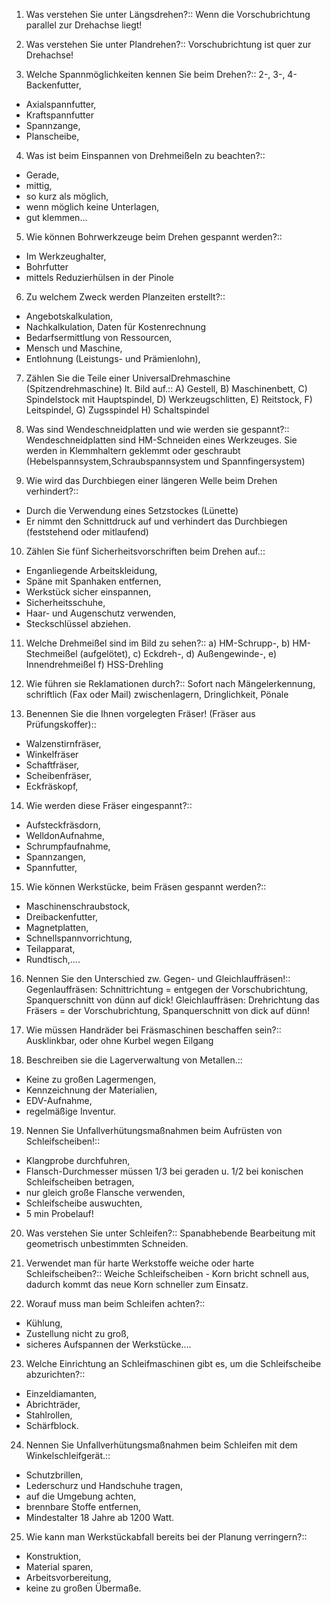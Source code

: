 1. Was verstehen Sie unter Längsdrehen?::
Wenn die Vorschubrichtung parallel zur Drehachse liegt!

2. Was verstehen Sie unter Plandrehen?::
Vorschubrichtung ist quer zur Drehachse!

3. Welche Spannmöglichkeiten kennen Sie beim Drehen?::
2-,
3-,
4-Backenfutter,
- Axialspannfutter,
- Kraftspannfutter
- Spannzange,
- Planscheibe,

4. Was ist beim Einspannen von Drehmeißeln zu beachten?::
- Gerade,
- mittig,
- so kurz als möglich,
- wenn möglich keine Unterlagen,
- gut klemmen...

5. Wie können Bohrwerkzeuge beim Drehen gespannt werden?::
- Im Werkzeughalter,
- Bohrfutter
- mittels Reduzierhülsen in der Pinole

6. Zu welchem Zweck werden Planzeiten erstellt?::
- Angebotskalkulation,
- Nachkalkulation, Daten für Kostenrechnung
- Bedarfsermittlung von Ressourcen,
- Mensch und Maschine,
- Entlohnung (Leistungs- und Prämienlohn),

7. Zählen Sie die Teile einer UniversalDrehmaschine (Spitzendrehmaschine) lt. Bild auf.::
A) Gestell,
B) Maschinenbett,
C) Spindelstock mit Hauptspindel,
D) Werkzeugschlitten,
E) Reitstock,
F) Leitspindel,
G) Zugsspindel
H) Schaltspindel

8. Was sind Wendeschneidplatten und wie werden sie gespannt?::
Wendeschneidplatten sind HM-Schneiden eines Werkzeuges.
Sie werden in Klemmhaltern geklemmt oder geschraubt
(Hebelspannsystem,Schraubspannsystem und Spannfingersystem)

9. Wie wird das Durchbiegen einer längeren Welle beim Drehen verhindert?::
- Durch die Verwendung eines Setzstockes (Lünette)
- Er nimmt den Schnittdruck auf und verhindert das Durchbiegen (feststehend oder mitlaufend)

10. Zählen Sie fünf Sicherheitsvorschriften beim Drehen auf.::
- Enganliegende
Arbeitskleidung,
- Späne mit Spanhaken entfernen,
- Werkstück sicher einspannen,
- Sicherheitsschuhe,
- Haar- und Augenschutz verwenden,
- Steckschlüssel abziehen.

11. Welche Drehmeißel sind im Bild zu sehen?::
a) HM-Schrupp-,
b) HM-Stechmeißel (aufgelötet),
c) Eckdreh-,
d) Außengewinde-,
e) Innendrehmeißel
f) HSS-Drehling

12. Wie führen sie Reklamationen durch?::
Sofort nach Mängelerkennung,
schriftlich (Fax oder Mail) zwischenlagern, Dringlichkeit, Pönale

13. Benennen Sie die Ihnen vorgelegten Fräser! (Fräser aus Prüfungskoffer)::
- Walzenstirnfräser,
- Winkelfräser
- Schaftfräser,
- Scheibenfräser,
- Eckfräskopf,

14. Wie werden diese Fräser eingespannt?::
- Aufsteckfräsdorn,
- WelldonAufnahme,
- Schrumpfaufnahme,
- Spannzangen,
- Spannfutter,

15. Wie können Werkstücke, beim Fräsen gespannt werden?::
- Maschinenschraubstock,
- Dreibackenfutter,
- Magnetplatten,
- Schnellspannvorrichtung,
- Teilapparat,
- Rundtisch,....

16. Nennen Sie den Unterschied zw. Gegen- und Gleichlauffräsen!::
Gegenlauffräsen:
Schnittrichtung = entgegen der Vorschubrichtung, Spanquerschnitt von
dünn auf dick!
Gleichlauffräsen:
Drehrichtung das Fräsers = der Vorschubrichtung, Spanquerschnitt von dick auf dünn!

17. Wie müssen Handräder bei Fräsmaschinen beschaffen sein?::
Ausklinkbar, oder ohne Kurbel wegen Eilgang

18. Beschreiben sie die Lagerverwaltung von Metallen.::
- Keine zu großen Lagermengen,
- Kennzeichnung der Materialien,
- EDV-Aufnahme,
- regelmäßige Inventur.

19. Nennen Sie Unfallverhütungsmaßnahmen beim Aufrüsten von Schleifscheiben!::
- Klangprobe durchfuhren,
- Flansch-Durchmesser müssen 1/3 bei geraden u. 1/2 bei konischen Schleifscheiben betragen,
- nur gleich große Flansche verwenden,
- Schleifscheibe auswuchten,
- 5 min Probelauf!

20. Was verstehen Sie unter Schleifen?::
Spanabhebende Bearbeitung mit
geometrisch unbestimmten Schneiden.

21. Verwendet man für harte Werkstoffe weiche oder harte Schleifscheiben?::
Weiche Schleifscheiben - Korn bricht schnell aus, dadurch kommt das neue Korn schneller zum Einsatz.

22. Worauf muss man beim Schleifen achten?::
- Kühlung,
- Zustellung nicht zu groß,
- sicheres Aufspannen der Werkstücke....

23. Welche Einrichtung an Schleifmaschinen gibt es, um die Schleifscheibe abzurichten?::
- Einzeldiamanten,
- Abrichträder,
- Stahlrollen,
- Schärfblock.

24. Nennen Sie Unfallverhütungsmaßnahmen beim Schleifen mit dem Winkelschleifgerät.::
- Schutzbrillen,
- Lederschurz und Handschuhe tragen,
- auf die Umgebung achten,
- brennbare Stoffe entfernen,
- Mindestalter 18 Jahre ab 1200 Watt.

25. Wie kann man Werkstückabfall bereits bei der Planung verringern?:: 
- Konstruktion,
- Material sparen,
- Arbeitsvorbereitung,
- keine zu großen Übermaße.
